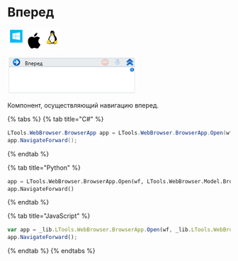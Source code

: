 # Вперед

![](<../../../.gitbook/assets/image (197).png>)

![](<../../../.gitbook/assets/image (267).png>)

Компонент, осуществляющий навигацию вперед.

{% tabs %}
{% tab title="C#" %}
```csharp
LTools.WebBrowser.BrowserApp app = LTools.WebBrowser.BrowserApp.Open(wf, LTools.WebBrowser.Model.BrowserTypes.IE);
app.NavigateForward();
```
{% endtab %}

{% tab title="Python" %}
```python
app = LTools.WebBrowser.BrowserApp.Open(wf, LTools.WebBrowser.Model.BrowserTypes.IE)
app.NavigateForward()
```
{% endtab %}

{% tab title="JavaScript" %}
```javascript
var app = _lib.LTools.WebBrowser.BrowserApp.Open(wf, _lib.LTools.WebBrowser.Model.BrowserTypes.IE);
app.NavigateForward();
```
{% endtab %}
{% endtabs %}
